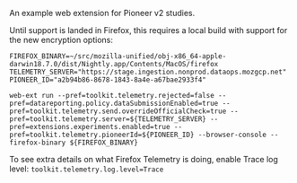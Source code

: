 An example web extension for Pioneer v2 studies.

Until support is landed in Firefox, this requires a local build with support for the new encryption options:
```console
FIREFOX_BINARY=~/src/mozilla-unified/obj-x86_64-apple-darwin18.7.0/dist/Nightly.app/Contents/MacOS/firefox
TELEMETRY_SERVER="https://stage.ingestion.nonprod.dataops.mozgcp.net"
PIONEER_ID="a2b94b86-8678-1843-8a4e-a67bae2933f4"

web-ext run --pref=toolkit.telemetry.rejected=false --pref=datareporting.policy.dataSubmissionEnabled=true --pref=toolkit.telemetry.send.overrideOfficialCheck=true --pref=toolkit.telemetry.server=${TELEMETRY_SERVER} --pref=extensions.experiments.enabled=true --pref=toolkit.telemetry.pioneerId=${PIONEER_ID} --browser-console --firefox-binary ${FIREFOX_BINARY}
 ```

To see extra details on what Firefox Telemetry is doing, enable Trace log level: `toolkit.telemetry.log.level=Trace`
